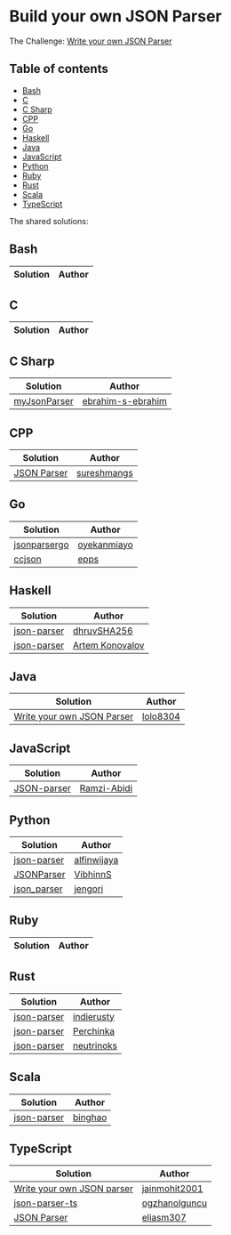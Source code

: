 # Build your own JSON Parser

The Challenge: [Write your own JSON Parser](https://codingchallenges.fyi/challenges/challenge-json-parser)

## Table of contents
* [Bash](#bash)
* [C](#c)
* [C Sharp](#c-sharp)
* [CPP](#cpp)
* [Go](#go)
* [Haskell](#haskell)
* [Java](#java)
* [JavaScript](#javascript)
* [Python](#python)
* [Ruby](#ruby)
* [Rust](#rust)
* [Scala](#scala)
* [TypeScript](#typescript)

The shared solutions:

## Bash
| Solution | Author |
|----------|--------|

## C
| Solution | Author |
|----------|--------|


## C Sharp
| Solution | Author |
|----------|--------|
| [myJsonParser](https://github.com/ebrahim-s-ebrahim/myJsonParser) | [ebrahim-s-ebrahim](https://github.com/ebrahim-s-ebrahim) |

## CPP
| Solution | Author |
|----------|--------|
| [JSON Parser](https://github.com/sureshmangs/Build-Your-Own-X/tree/main/JSON-Parser/C%2B%2B) | [sureshmangs](https://github.com/sureshmangs) |

## Go
| Solution | Author |
|----------|--------|
| [jsonparsergo](https://github.com/oyekanmiayo/jsonparsego) | [oyekanmiayo](https://github.com/oyekanmiayo) |
| [ccjson](https://github.com/epps/ccjson) | [epps](https://github.com/epps) |

## Haskell
| Solution | Author |
|----------|--------|
| [json-parser](https://github.com/dhruvSHA256/json-parser) | [dhruvSHA256](https://github.com/dhruvSHA256) |
| [json-parser](https://github.com/izebit/coding-challenges/tree/master/2-json-parser) | [Artem Konovalov](https://github.com/izebit) |

## Java
| Solution | Author |
|----------|--------|
| [Write your own JSON Parser](https://github.com/lolo8304/coding-challenge/tree/main/no-2) | [lolo8304 ](https://github.com/lolo8304) |

## JavaScript
| Solution | Author |
|----------|--------|
| [JSON-parser](https://github.com/Ramzi-Abidi/JSON-parser) | [Ramzi-Abidi](https://github.com/Ramzi-Abidi) |

## Python
| Solution | Author |
|----------|--------|
| [json-parser](https://github.com/alfinwijaya/json-parser) | [alfinwijaya](https://github.com/alfinwijaya) |
| [JSONParser](https://github.com/VibhinnS/JSONParser.git) | [VibhinnS](https://github.com/VibhinnS) |
| [json_parser](https://github.com/jengori/json_parser) | [jengori](https://github.com/jengori) |

## Ruby
| Solution | Author |
|----------|--------|

## Rust
| Solution | Author |
|----------|--------|
| [json-parser](https://github.com/indierusty/json-parser) | [indierusty](https://github.com/indierusty) |
| [json-parser](https://github.com/Perchinka/ownJSON) | [Perchinka](https://github.com/Perchinka/) |
| [json-parser](https://github.com/neutrinoks/CodingChallenge/tree/main/json-parser) | [neutrinoks](https://github.com/neutrinoks) |

## Scala
| Solution | Author |
|----------|--------|
| [json-parser](https://gitlab.com/bzai-public/codingchallenge-json-parser) | [binghao](https://gitlab.com/bzai-public) |

## TypeScript
| Solution | Author |
|----------|--------|
| [Write your own JSON parser](https://github.com/jainmohit2001/coding-challenges/blob/master/src/2) | [jainmohit2001](https://github.com/jainmohit2001) |
| [json-parser-ts](https://github.com/ogzhanolguncu/json-parser-ts) | [ogzhanolguncu](https://github.com/ogzhanolguncu) |
| [JSON Parser](https://github.com/eliasm307/coding-challenges/tree/main/packages/json-parser) | [eliasm307](https://github.com/eliasm307) |